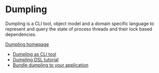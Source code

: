 # Dumpling

Dumpling is a CLI tool, object model and a domain specific language to represent and query the state of
process threads and their lock based dependencies.

[Dumpling homepage](http://olivergondza.github.io/dumpling/)

- [Dumpling as CLI tool](http://olivergondza.github.io/dumpling/cli.html)
- [Dumpling DSL tutorial](http://olivergondza.github.io/dumpling/tutorial.html)
- [Bundle dumpling to your application](http://olivergondza.github.io/dumpling/bundling.html)
